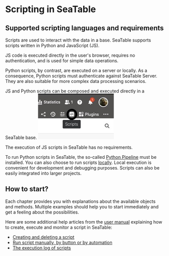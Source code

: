 # Scripting in SeaTable

## Supported scripting languages and requirements

Scripts are used to interact with the data in a base. SeaTable supports scripts written in Python and JavaScript (JS).

JS code is executed directly in the user's browser, requires no authentication, and is used for simple data operations.

Python scripts, by contrast, are executed on a server or locally. As a consequence, Python scripts must authenticate against SeaTable Server. They are also suitable for more complex data processing scenarios.

JS and Python scripts can be composed and executed directly in a SeaTable base. 
![Screenshot of script icon in SeaTable](/media/Anlegen-eines-Skriptes.jpg)

The execution of JS scripts in SeaTable has no requirements. 

To run Python scripts in SeaTable, the so-called [Python Pipeline](https://admin.seatable.com/installation/components/python-pipeline/) must be installed. You can also choose to run scripts [locally](https://developer.seatable.com/scripts/python/common_questions/#how-to-make-the-script-support-both-local-and-cloud-run). Local execution is convenient for development and debugging purposes. Scripts can also be easily integrated into larger projects.

## How to start?

Each chapter provides you with explanations about the available objects and methods. Multiple examples should help you to start immediately and get a feeling about the possibilities.

Here are some additional help articles from the [user manual](https://help.seatable.com) explaining how to create, execute and monitor a script in SeaTable:

- [Creating and deleting a script](https://seatable.com/help/anlegen-und-loeschen-eines-skriptes/)
- [Run script manually, by button or by automation](https://seatable.com/help/skript-manuell-per-schaltflaeche-oder-automation-ausfuehren/)
- [The execution log of scripts](https://seatable.com/help/das-ausfuehrungslog-von-skripten/)
